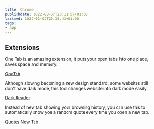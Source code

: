 ```yaml
---
title: Chrome
publishdate: 2022-08-07T23:11:57+01:00
lastmod: 2023-02-03T20:38:41+01:00
tags: 
- app
---
```








## Extensions



One Tab is an amazing extension, it puts your open tabs into one place, saves space and memory.

[OneTab](https://chrome.google.com/webstore/detail/onetab/chphlpgkkbolifaimnlloiipkdnihall)



Although slowing becoming a new design standard, some websites still don't have dark mode, this tool changes website into dark mode easily.

[Dark Reader](https://chrome.google.com/webstore/detail/dark-reader/eimadpbcbfnmbkopoojfekhnkhdbieeh)



Instead of new tab showing your browsing history, you can use this to automatically show you a random quote every time you open a new tab.

[Quotes New Tab](https://chrome.google.com/webstore/detail/quotes-new-tab/fnhpicigolcacikdjdocmkfnplmefadg)





